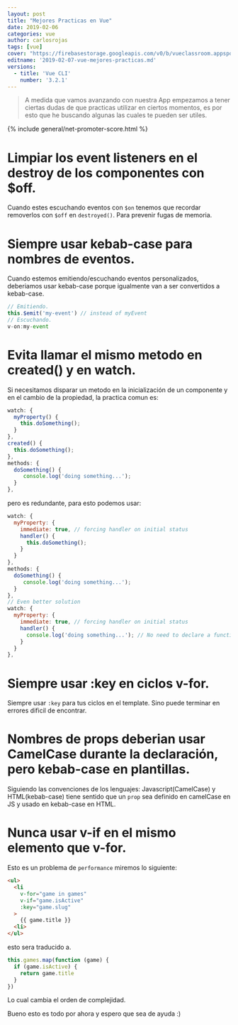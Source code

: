 ```yaml
---
layout: post
title: "Mejores Practicas en Vue"
date: 2019-02-06
categories: vue
author: carlosrojas
tags: [vue]
cover: "https://firebasestorage.googleapis.com/v0/b/vueclassroom.appspot.com/o/2019-02-07-vue-mejores-practicas%2Fcover.png?alt=media&token=e8669a77-f503-40ed-bbf6-1cef3a9b5fa9"
editname: '2019-02-07-vue-mejores-practicas.md'
versions:
  - title: 'Vue CLI'
    number: '3.2.1'
---
```


> A medida que vamos avanzando con nuestra App empezamos a tener ciertas dudas de que practicas utilizar en ciertos momentos, es por esto que he buscando algunas las cuales te pueden ser utiles.

<amp-img width="810" height="450" layout="responsive" src="https://firebasestorage.googleapis.com/v0/b/vueclassroom.appspot.com/o/2019-02-07-vue-mejores-practicas%2Fcover.png?alt=media&token=e8669a77-f503-40ed-bbf6-1cef3a9b5fa9"></amp-img>

{% include general/net-promoter-score.html %}

# Limpiar los event listeners en el destroy de los componentes con $off.

Cuando estes escuchando eventos con `$on` tenemos que recordar removerlos con `$off` en `destroyed()`. Para prevenir fugas de memoria.

# Siempre usar kebab-case para nombres de eventos.

Cuando estemos emitiendo/escuchando eventos personalizados, deberiamos usar kebab-case porque igualmente van a ser convertidos a kebab-case.

```js
// Emitiendo.
this.$emit('my-event') // instead of myEvent
// Escuchando.
v-on:my-event
```

# Evita llamar el mismo metodo en created() y en watch.

Si necesitamos disparar un metodo en la inicialización de un componente y en el cambio de la propiedad, la practica comun es:

```js
watch: {
  myProperty() {
    this.doSomething();
  }
},
created() {
  this.doSomething();
},
methods: {
  doSomething() {
     console.log('doing something...');
  }
},
```

pero es redundante, para esto podemos usar:

```js
watch: {
  myProperty: {
    immediate: true, // forcing handler on initial status
    handler() {
      this.doSomething();
    }
  }
},
methods: {
  doSomething() {
     console.log('doing something...');
  }
},
// Even better solution
watch: {
  myProperty: {
    immediate: true, // forcing handler on initial status
    handler() {
      console.log('doing something...'); // No need to declare a function on methods for 1 use case
    }
  }
},
```

# Siempre usar :key en ciclos v-for.

Siempre usar `:key` para tus ciclos en el template. Sino puede terminar en errores dificil de encontrar.

# Nombres de props deberian usar CamelCase durante la declaración, pero kebab-case en plantillas.

Siguiendo las convenciones de los lenguajes: Javascript(CamelCase) y HTML(kebab-case) tiene sentido que un `prop` sea definido en camelCase en JS y usado en kebab-case en HTML.

# Nunca usar v-if en el mismo elemento que v-for.

Esto es un problema de `performance` miremos lo siguiente:

```html
<ul>
  <li
    v-for="game in games"
    v-if="game.isActive"
    :key="game.slug"
  >
    {{ game.title }}
  <li>
</ul>
```

esto sera traducido a.

```js
this.games.map(function (game) {
  if (game.isActive) {
    return game.title
  }
})
```

Lo cual cambia el orden de complejidad.


Bueno esto es todo por ahora y espero que sea de ayuda :)